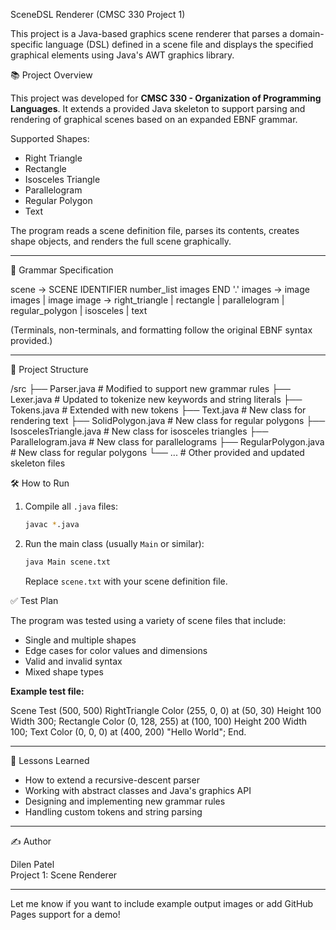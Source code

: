 SceneDSL Renderer (CMSC 330 Project 1)

This project is a Java-based graphics scene renderer that parses a domain-specific language (DSL) defined in a scene file and displays the specified graphical elements using Java's AWT graphics library.

 📚 Project Overview

This project was developed for **CMSC 330 - Organization of Programming Languages**. It extends a provided Java skeleton to support parsing and rendering of graphical scenes based on an expanded EBNF grammar.

 Supported Shapes:
- Right Triangle
- Rectangle
- Isosceles Triangle
- Parallelogram
- Regular Polygon
- Text

The program reads a scene definition file, parses its contents, creates shape objects, and renders the full scene graphically.

---

 📄 Grammar Specification


scene → SCENE IDENTIFIER number_list images END '.'
images → image images | image
image →
    right_triangle | rectangle | parallelogram |
    regular_polygon | isosceles | text


(Terminals, non-terminals, and formatting follow the original EBNF syntax provided.)

---

 📂 Project Structure

/src
  ├── Parser.java             # Modified to support new grammar rules
  ├── Lexer.java              # Updated to tokenize new keywords and string literals
  ├── Tokens.java             # Extended with new tokens
  ├── Text.java               # New class for rendering text
  ├── SolidPolygon.java       # New class for regular polygons
  ├── IsoscelesTriangle.java  # New class for isosceles triangles
  ├── Parallelogram.java      # New class for parallelograms
  ├── RegularPolygon.java     # New class for regular polygons
  └── ...                     # Other provided and updated skeleton files




 🛠️ How to Run

1. Compile all `.java` files:
   ```bash
   javac *.java
   

2. Run the main class (usually `Main` or similar):
   ```bash
   java Main scene.txt
   ```

   Replace `scene.txt` with your scene definition file.



 ✅ Test Plan

The program was tested using a variety of scene files that include:

- Single and multiple shapes
- Edge cases for color values and dimensions
- Valid and invalid syntax
- Mixed shape types

**Example test file:**

Scene Test (500, 500)
RightTriangle Color (255, 0, 0) at (50, 30) Height 100 Width 300;
Rectangle Color (0, 128, 255) at (100, 100) Height 200 Width 100;
Text Color (0, 0, 0) at (400, 200) "Hello World";
End.


---

 🧠 Lessons Learned

- How to extend a recursive-descent parser
- Working with abstract classes and Java's graphics API
- Designing and implementing new grammar rules
- Handling custom tokens and string parsing

---

 ✍️ Author

Dilen Patel  
Project 1: Scene Renderer

---

 



Let me know if you want to include example output images or add GitHub Pages support for a demo!
